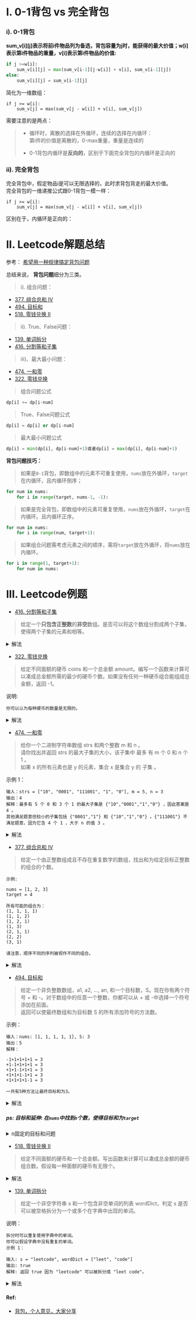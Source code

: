 # I. 0-1背包 vs 完全背包

### i). 0-1背包

**sum_v[i][j]表示将前i件物品列为备选，背包容量为j时，能获得的最大价值；w[i]表示第i件物品的重量，v[i]表示第i件物品的价值:**

```python
if j >=w[i]:
    sum_v[i][j] = max(sum_v[i-1][j-w[i]] + v[i], sum_v[i-1][j])
else:
    sum_v[i][j] = sum_v[i-1][j]
```
简化为一维数组：
```python3
if j >= w[i]:
    sum_v[j] = max(sum_v[j - w[i]] + v[i], sum_v[j])
```
需要注意的是两点：
> * 循环时，离散的选择在外循环，连续的选择在内循环：        
第i件的价值是离散的，0-max重量，重量是连续的
>         
> * 0-1背包内循环是**反向的**，区别于下面完全背包的内循环是正向的

### ii). 完全背包
完全背包中，假定物品i是可以无限选择的，此时求背包背走的最大价值。   
完全背包的一维递推公式跟0-1背包一模一样：
```python3
if j >= w[i]:
    sum_v[j] = max(sum_v[j - w[i]] + v[i], sum_v[j])
```

区别在于，内循环是正向的：

# II. Leetcode解题总结

参考： [希望用一种规律搞定背包问题](https://leetcode-cn.com/problems/combination-sum-iv/solution/xi-wang-yong-yi-chong-gui-lu-gao-ding-bei-bao-wen-/)

总结来说， **背包问题**细分为三类。

>i). 组合问题：      
- [377. 组合总和 Ⅳ](https://leetcode-cn.com/problems/combination-sum-iv)      
- [494. 目标和](https://leetcode-cn.com/problems/target-sum)     
- [518. 零钱兑换 II](https://leetcode-cn.com/problems/coin-change-2)     

>ii). True、False问题：     
- [139. 单词拆分](https://leetcode-cn.com/problems/word-break)     
- [416. 分割等和子集](https://leetcode-cn.com/problems/partition-equal-subset-sum)

>iii)、最大最小问题：       
- [474. 一和零](https://leetcode-cn.com/problems/ones-and-zeroes)      
- [322. 零钱兑换](https://leetcode-cn.com/problems/coin-change)


>组合问题公式
```python
dp[i] += dp[i-num]
```

>True、False问题公式
```python
dp[i] = dp[i] or dp[i-num]
```

>最大最小问题公式
```python
dp[i] = min(dp[i], dp[i-num]+1)或者dp[i] = max(dp[i], dp[i-num]+1)
```

**背包问题技巧：**
>如果是`0-1`背包，即数组中的元素不可重复使用，`nums`放在外循环，`target`在内循环，且内循环倒序；
```python
for num in nums:
    for i in range(target, nums-1, -1):
```

>如果是完全背包，即数组中的元素可重复使用，`nums`放在外循环，`target`在内循环。且内循环正序。
```python
for num in nums:
    for i in range(num, target+1):
```

>如果组合问题需考虑元素之间的顺序，需将`target`放在外循环，将`nums`放在内循环。
```python
for i in range(1, target+1):
    for num in nums:
```

# III. Leetcode例题

- [416. 分割等和子集](https://leetcode-cn.com/problems/partition-equal-subset-sum/)

> 给定一个**只包含正整数**的**非空**数组。是否可以将这个数组分割成两个子集，使得两个子集的元素和相等。

<details>
    <summary>解法</summary>
    
```python3
# 1. 如果nums的总和为奇数，则不可能分为两个和相等的子数组
# 2. 如果nums的总和为偶数，则等价于：从nums中选出如果个子数组，使得其总和等于 SUM/2
#    这时，等价于 0-1 背包问题。
class Solution:
    def canPartition(self, nums: List[int]) -> bool:
        SUM = sum(nums)
        # 如果nums的总和为奇数，则不可分，返回False
        if SUM & 1:
            return False
        # 套用 0-1 背包问题：从nums中选择若干元素，使得它们构成的子数组总和等于 SUM/2
        SUM = SUM // 2
        res = [False] * (SUM + 1)
        # dp的base case
        res[0] = True
        # 1. 离散的选择作为外循环
        for num in nums:
            # 2. 0-1 背包是内循环反向迭代
            for j in range(SUM, num - 1, -1):
                res[j] = res[j] or res[j - num]
        return res[SUM]
```

</details>


   
- [322. 零钱兑换](https://leetcode-cn.com/problems/coin-change/)    
> 给定不同面额的硬币 coins 和一个总金额 amount。编写一个函数来计算可以凑成总金额所需的最少的硬币个数。如果没有任何一种硬币组合能组成总金额，返回 -1。

说明:

```shell
你可以认为每种硬币的数量是无限的。
```

<details>
    <summary>解法</summary>
    
```python3
class Solution(object):
    def coinChange(self, coins, amount):
        """
        :type coins: List[int]
        :type amount: int
        :rtype: int
        """
        if not coins or amount < 1: return 0
        dp = [amount + 1] * (amount + 1)
        dp[0] = 0
        # 1. 离散的在外循环
        for coin in coins:
            # 2. 内循环是正向的
            for i in range(coin, amount + 1):
                dp[i] = min(dp[i], dp[i - coin] + 1)
        return -1 if dp[amount] > amount else dp[amount]
```

</details>

- [474. 一和零](https://leetcode-cn.com/problems/ones-and-zeroes)   
> 给你一个二进制字符串数组 strs 和两个整数 m 和 n 。           
请你找出并返回 strs 的最大子集的大小，该子集中 最多 有 m 个 0 和 n 个 1 。         
如果 x 的所有元素也是 y 的元素，集合 x 是集合 y 的 子集 。

示例 1：
```shell script
输入：strs = ["10", "0001", "111001", "1", "0"], m = 5, n = 3
输出：4
解释：最多有 5 个 0 和 3 个 1 的最大子集是 {"10","0001","1","0"} ，因此答案是 4 。
其他满足题意但较小的子集包括 {"0001","1"} 和 {"10","1","0"} 。{"111001"} 不满足题意，因为它含 4 个 1 ，大于 n 的值 3 。
```

<details>
    <summary>解法</summary>
    
```python
class Solution:
    def findMaxForm(self, strs: List[str], m: int, n: int) -> int:
        dp = [[0 for _ in range(n + 1)] for _ in range(m + 1)]
        # 备选物件在外循环
        for s in strs:
            cnt0 = s.count('0')
            cnt1 = s.count('1')
            # 连续的背包重量在内循环
            # 0-1背包是逆序遍历，且到当前物件重量止，而完全背包则为正序
            for i in range(m, cnt0 - 1, -1):
                for j in range(n, cnt1 - 1, -1):
                    dp[i][j] = max(dp[i][j], dp[i - cnt0][j - cnt1] + 1)
        return dp[-1][-1]
```

</details>
 
- [377. 组合总和 Ⅳ](https://leetcode-cn.com/problems/combination-sum-iv) 
> 给定一个由正整数组成且不存在重复数字的数组，找出和为给定目标正整数的组合的个数。
```
示例:

nums = [1, 2, 3]
target = 4

所有可能的组合为：
(1, 1, 1, 1)
(1, 1, 2)
(1, 2, 1)
(1, 3)
(2, 1, 1)
(2, 2)
(3, 1)

请注意，顺序不同的序列被视作不同的组合。
```

<details>
    <summary>解法</summary>
    
```python
class Solution:
    def combinationSum4(self, nums: List[int], target: int) -> int:
        dp = [0] * (target + 1)
        dp[0] = 1
        for i in range(1, target + 1):
            for num in nums:
                if i >= num:
                    dp[i] += dp[i - num]
        return dp[-1]
```

</details>
 
- [494. 目标和](https://leetcode-cn.com/problems/target-sum)     
> 给定一个非负整数数组，a1, a2, ..., an, 和一个目标数，S。现在你有两个符号 + 和 -。对于数组中的任意一个整数，你都可以从 + 或 -中选择一个符号添加在前面。         
返回可以使最终数组和为目标数 S 的所有添加符号的方法数。

示例：
```shell
输入：nums: [1, 1, 1, 1, 1], S: 3
输出：5
解释：

-1+1+1+1+1 = 3
+1-1+1+1+1 = 3
+1+1-1+1+1 = 3
+1+1+1-1+1 = 3
+1+1+1+1-1 = 3

一共有5种方法让最终目标和为3。
```
<details>
    <summary>解法</summary>
    
```python
class Solution:
    def findTargetSumWays(self, nums: List[int], S: int) -> int:
        # 典型01背包问题：nums中找到若干个数，使得总和为SUM
        def helper(nums, SUM):
            dp = [0] * (SUM + 1)
            dp[0] = 1
            for num in nums:
                for i in range(SUM, num - 1, -1):
                    dp[i] += dp[i - num]
            return dp[-1]
        """ 
        原题等价于：在nums中找到正数子集P， 和负数子集N，使得:
        P - N = S
        从而，P + N + P - N = P + N + S
        所以， P = (S + SUM) // 2
        进而，转化为01背包问题：从nums中找到正数子集P
        """
        SUM = sum(nums)
        if S > SUM or S < -SUM or (S + SUM) & 1:
            return 0
        return helper(nums, (SUM + S) >> 1)
```

</details>

##### ps: **目标和**延伸: 在`nums`中找到`n`个数，使得目标和为`target`
<details>
    <summary> n固定的目标和问题 </summary>
    
```python
# dp解法一：常规的写法
    def findTargetSumWays(nums, n, target):
        # nums是只读的, nums是非负数数组, target > 0
        if target > len(nums): return 0
        # 初始化，长度为0的0个数一定存在，故为True
        length, dp = len(nums), {(0, 0): True}
        for i in range(1, length + 1):
            for j in range(target, -1, -1):
                dp[(i, j)] = dp[(i, j)] or dp.get((i - 1, j - nums[i - 1]), False)
        return dp[(length, target)]
		
# dp解法二： 递归写法
    def findTargetSumWays(nums, n, target):
        # nums可读写
        nums.sort()
        def dfs(begin, n, target):
            if n == 0: return target == 0
            # 不可能存在
            if nums[begin] * n > target: return False
            for i in range(begin, len(A) - n + 1):
	    	# 去重
                if i > begin and nums[i] == nums[i - 1]: continue
                if dfs(i + 1, n - 1, target - nums[i]): return True
            return False
	return dfs(0, n, target)
```

</details>

- [518. 零钱兑换 II](https://leetcode-cn.com/problems/coin-change-2) 
> 给定不同面额的硬币和一个总金额。写出函数来计算可以凑成总金额的硬币组合数。假设每一种面额的硬币有无限个。    
<details>
    <summary>解法</summary>
    
```python
class Solution:
    def change(self, amount: int, coins: List[int]) -> int:
        dp = [0] * (amount + 1)
        dp[0] = 1
        for coin in coins:
            for i in range(coin, amount + 1):
                dp[i] += dp[i - coin]
        return dp[-1]
```

</details>
 
- [139. 单词拆分](https://leetcode-cn.com/problems/word-break)
> 给定一个非空字符串 s 和一个包含非空单词的列表 wordDict，判定 s 是否可以被空格拆分为一个或多个在字典中出现的单词。

说明：
```shell
拆分时可以重复使用字典中的单词。
你可以假设字典中没有重复的单词。
示例 1：

输入: s = "leetcode", wordDict = ["leet", "code"]
输出: true
解释: 返回 true 因为 "leetcode" 可以被拆分成 "leet code"。
```
<details>
    <summary>解法</summary>
    
```python
class Solution:
    def wordBreak(self, s: str, wordDict: List[str]) -> bool:
        if not wordDict:
            return False
        if not s:
            return True
        n = len(s)
        dp = [False for _ in range(n + 1)]
        dp[0] = True
        # dp里面的dp[i]表示基1的第i个元素
        for i in range(1, n + 1):
            for j in range(i):
                # s[j:i]是基0的，相当于基1的第j+1个元素开始
                if dp[j] and s[j:i] in wordDict:
                    dp[i] = True
                    break 
        return dp[-1]
```

</details>


#### Ref:
- [背包，个人意见，大家分享](https://leetcode-cn.com/problems/coin-lcci/solution/bei-bao-jiu-jiang-ge-ren-yi-jian-da-jia-fen-xiang-/)
